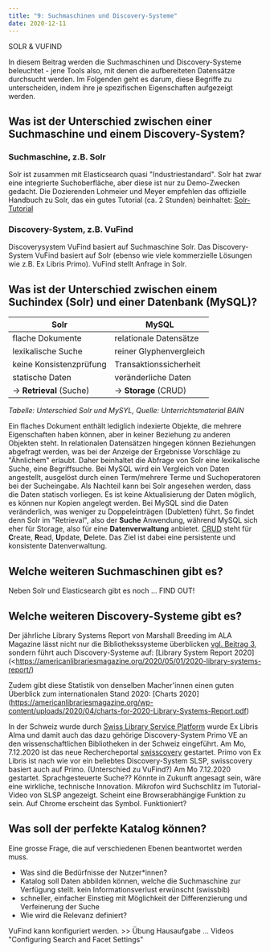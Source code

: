 ```yaml
---
title: "9: Suchmaschinen und Discovery-Systeme"
date: 2020-12-11
---
```


SOLR & VUFIND

In diesem Beitrag werden die Suchmaschinen und Discovery-Systeme beleuchtet - jene Tools also, mit denen die aufbereiteten Datensätze durchsucht werden. Im Folgenden geht es darum, diese Begriffe zu unterscheiden, indem ihre je spezifischen Eigenschaften aufgezeigt werden. 

## Was ist der Unterschied zwischen einer Suchmaschine und einem Discovery-System?

### Suchmaschine, z.B. Solr
Solr ist zusammen mit Elasticsearch quasi "Industriestandard".
Solr hat zwar eine integrierte Suchoberfläche, aber diese ist nur zu Demo-Zwecken gedacht.
Die Dozierenden Lohmeier und Meyer empfehlen das offizielle Handbuch zu Solr, das ein gutes Tutorial (ca. 2 Stunden) beinhaltet: [Solr-Tutorial](https://lucene.apache.org/solr/guide/8_7/solr-tutorial.html)

### Discovery-System, z.B. VuFind
Discoverysystem VuFind basiert auf Suchmaschine Solr.
Das Discovery-System VuFind basiert auf Solr (ebenso wie viele kommerzielle Lösungen wie z.B. Ex Libris Primo).
VuFind stellt Anfrage in Solr.




## Was ist der Unterschied zwischen einem Suchindex (Solr) und einer Datenbank (MySQL)?

| Solr                        | MySQL                       |
| --------------------------- | --------------------------  |
| flache Dokumente            | relationale Datensätze      |
| lexikalische Suche          | reiner Glyphenvergleich     |
| keine Konsistenzprüfung     | Transaktionssicherheit      |
| statische Daten             | veränderliche Daten         |
| -> **Retrieval** (Suche)    | -> **Storage** (CRUD)       |

*Tabelle: Unterschied Solr und MySYL, Quelle: Unterrichtsmaterial BAIN*

Ein flaches Dokument enthält lediglich indexierte Objekte, die mehrere Eigenschaften haben können, aber in keiner Beziehung zu anderen Objekten steht. In relationalen Datensätzen hingegen können Beziehungen abgefragt werden, was bei der Anzeige der Ergebnisse Vorschläge zu "Ähnlichem" erlaubt. Daher beinhaltet die Abfrage von Solr eine lexikalische Suche, eine Begriffsuche. Bei MySQL wird ein Vergleich von Daten angestellt, ausgelöst durch einen Term/mehrere Terme und Suchoperatoren bei der Sucheingabe.
Als Nachteil kann bei Solr angesehen werden, dass die Daten statisch vorliegen. Es ist keine Aktualisierung der Daten möglich, es können nur Kopien angelegt werden. Bei MySQL sind die Daten veränderlich, was weniger zu Doppeleinträgen (Dubletten) führt. So findet denn Solr im "Retrieval", also der **Suche** Anwendung, während MySQL sich eher für Storage, also für eine **Datenverwaltung** anbietet. [CRUD](https://de.wikipedia.org/wiki/CRUD) steht für **C**reate, **R**ead, **U**pdate, **D**elete. Das Ziel ist dabei eine persistente und konsistente Datenverwaltung.


## Welche weiteren Suchmaschinen gibt es?
Neben Solr und Elasticsearch gibt es noch ... FIND OUT!

## Welche weiteren Discovery-Systeme gibt es?

Der jährliche Library Systems Report von Marshall Breeding im ALA Magazine lässt nicht nur die Bibliothekssysteme überblicken [vgl. Beitrag 3](https://kkbuhler.github.io/BAIN/2020/10/02/tag3.html), sondern führt auch Discovery-Systeme auf: [Library System Report 2020](<https://americanlibrariesmagazine.org/2020/05/01/2020-library-systems-report/)

Zudem gibt diese Statistik von denselben Macher'innen einen guten Überblick zum internationalen Stand 2020: [Charts 2020] (https://americanlibrariesmagazine.org/wp-content/uploads/2020/04/charts-for-2020-Library-Systems-Report.pdf)

In der Schweiz wurde durch [Swiss Library Service Platform](https://slsp.ch) wurde Ex Libris Alma und damit auch das dazu gehörige Discovery-System Primo VE an den wissenschaftlichen Bibliotheken in der Schweiz eingeführt.
Am Mo, 7.12.2020 ist das neue Rechercheportal [swisscovery](https://swisscovery.slsp.ch) gestartet.
Primo von Ex Libris ist nach wie vor ein beliebtes Discovery-System
SLSP, swisscovery basiert auch auf Primo. (Unterschied zu VuFind?)
Am Mo 7.12.2020 gestartet.
Sprachgesteuerte Suche?? Könnte in Zukunft angesagt sein, wäre eine wirkliche, technische Innovation.
Mikrofon wird Suchschlitz im Tutorial-Video von SLSP angezeigt.
Scheint eine Browserabhängige Funktion zu sein. Auf Chrome erscheint das Symbol. Funktioniert?

## Was soll der perfekte Katalog können?
Eine grosse Frage, die auf verschiedenen Ebenen beantwortet werden muss.
- Was sind die Bedürfnisse der Nutzer*innen? 
- Katalog soll Daten abbilden können, welche die Suchmaschine zur Verfügung stellt.
kein Informationsverlust erwünscht (swissbib)
- schneller, einfacher Einstieg mit Möglichkeit der Differenzierung und Verfeinerung der Suche
- Wie wird die Relevanz definiert?

VuFind kann konfiguriert werden. >> Übung Hausaufgabe ... Videos "Configuring Search and Facet Settings"

